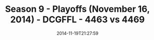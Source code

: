 ---
title: Season 9 - Playoffs (November 16, 2014) - DCGFFL - 4463 vs 4469
teams_score:
- team: 4463
  score:
- team: 4469
  score: 26
mvp: Sheerod Wilkerson (Navy), Charlie Salem (Teal)
game-ball: N/A
season: 9
week:
date: '2014-11-19T21:27:59'
pageid: season-9-playoffs-4463-vs-4469
---